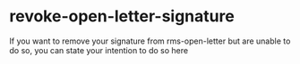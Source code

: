 # revoke-open-letter-signature
If you want to remove your signature from rms-open-letter but are unable to do so, you can state your intention to do so here
